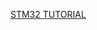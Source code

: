 [STM32 TUTORIAL](https://deepbluembedded.com/embedded-systems/embedded-tutorials/stm32-arm/page/2/)
